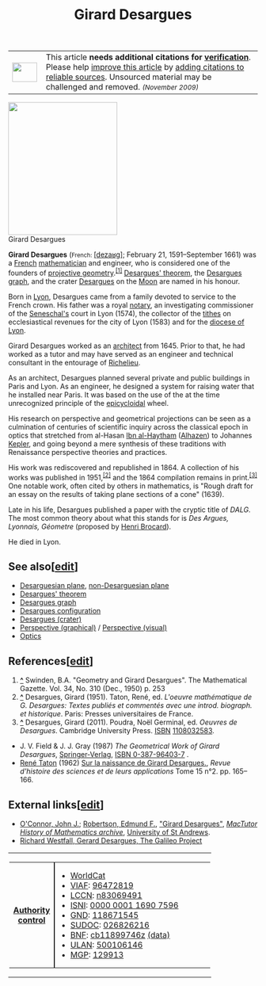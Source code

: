 ﻿---
lastrevid: 596227952
pageid: 358484
canonicalurl: http://en.wikipedia.org/wiki/Girard_Desargues
title: Girard Desargues
editurl: http://en.wikipedia.org/w/index.php?title=Girard_Desargues&action=edit
length: 4172
contentmodel: wikitext
pagelanguage: en
touched: 2015-02-14T13:05:20Z
ns: 0
fullurl: http://en.wikipedia.org/wiki/Girard_Desargues
---

<table class="metadata plainlinks ambox ambox-content ambox-Refimprove" role="presentation"><tr><td class="mbox-image"><div style="width:52px"><a href="/wiki/File:Question_book-new.svg" class="image"><img alt="" src="//upload.wikimedia.org/wikipedia/en/thumb/9/99/Question_book-new.svg/50px-Question_book-new.svg.png" width="50" height="39" srcset="//upload.wikimedia.org/wikipedia/en/thumb/9/99/Question_book-new.svg/75px-Question_book-new.svg.png 1.5x, //upload.wikimedia.org/wikipedia/en/thumb/9/99/Question_book-new.svg/100px-Question_book-new.svg.png 2x" data-file-width="262" data-file-height="204" /></a></div></td><td class="mbox-text"><span class="mbox-text-span">This article <b>needs additional citations for <a href="/wiki/Wikipedia:Verifiability" title="Wikipedia:Verifiability">verification</a></b>.<span class="hide-when-compact"> Please help <a class="external text" href="//en.wikipedia.org/w/index.php?title=Girard_Desargues&amp;action=edit">improve this article</a> by <a href="/wiki/Help:Introduction_to_referencing/1" title="Help:Introduction to referencing/1">adding citations to reliable sources</a>. Unsourced material may be challenged and removed.</span>  <small><i>(November 2009)</i></small><span class="hide-when-compact"></span></span></td></tr></table><div class="thumb tright"><div class="thumbinner" style="width:222px;"><a href="/wiki/File:G%C3%A9rard_Desargues.jpeg" class="image"><img alt="" src="//upload.wikimedia.org/wikipedia/commons/thumb/a/af/G%C3%A9rard_Desargues.jpeg/220px-G%C3%A9rard_Desargues.jpeg" width="220" height="268" class="thumbimage" srcset="//upload.wikimedia.org/wikipedia/commons/a/af/G%C3%A9rard_Desargues.jpeg 1.5x, //upload.wikimedia.org/wikipedia/commons/a/af/G%C3%A9rard_Desargues.jpeg 2x" data-file-width="268" data-file-height="326" /></a>  <div class="thumbcaption"><div class="magnify"><a href="/wiki/File:G%C3%A9rard_Desargues.jpeg" class="internal" title="Enlarge"></a></div>Girard Desargues</div></div></div>
<p><b>Girard Desargues</b> (<small>French:&#160;</small><span title="Representation in the International Phonetic Alphabet (IPA)" class="IPA"><a href="/wiki/Help:IPA_for_French" title="Help:IPA for French">[dezaʁɡ]</a></span>; February 21, 1591&#8211;September 1661) was a <a href="/wiki/France" title="France">French</a> <a href="/wiki/Mathematician" title="Mathematician">mathematician</a> and engineer, who is considered one of the founders of <a href="/wiki/Projective_geometry" title="Projective geometry">projective geometry</a>.<sup id="cite_ref-1" class="reference"><a href="#cite_note-1"><span>[</span>1<span>]</span></a></sup> <a href="/wiki/Desargues%27_theorem" title="Desargues&#39; theorem">Desargues' theorem</a>, the <a href="/wiki/Desargues_graph" title="Desargues graph">Desargues graph</a>, and the crater <a href="/wiki/Desargues_(crater)" title="Desargues (crater)">Desargues</a> on the <a href="/wiki/Moon" title="Moon">Moon</a> are named in his honour.
</p><p>Born in <a href="/wiki/Lyon" title="Lyon">Lyon</a>, Desargues came from a family devoted to service to the French crown. His father was a royal <a href="/wiki/Civil_law_notary" title="Civil law notary">notary</a>, an investigating commissioner of the <a href="/wiki/Seneschal" title="Seneschal">Seneschal's</a> court in Lyon (1574), the collector of the <a href="/wiki/Tithe" title="Tithe">tithes</a> on ecclesiastical revenues for the city of Lyon (1583) and for the <a href="/wiki/Diocese_of_Lyon" title="Diocese of Lyon" class="mw-redirect">diocese of Lyon</a>.
</p><p>Girard Desargues worked as an <a href="/wiki/Architecture" title="Architecture">architect</a> from 1645. Prior to that, he had worked as a tutor and may have served as an engineer and technical consultant in the entourage of <a href="/wiki/Cardinal_Richelieu" title="Cardinal Richelieu">Richelieu</a>.
</p><p>As an architect, Desargues planned several private and public buildings in Paris and Lyon. As an engineer, he designed a system for raising water that he installed near Paris. It was based on the use of the at the time unrecognized principle of the <a href="/wiki/Epicycloid" title="Epicycloid">epicycloidal</a> wheel.
</p><p>His research on perspective and geometrical projections can be seen as a culmination of centuries of scientific inquiry across the classical epoch in optics that stretched from al-Hasan <a href="/wiki/Ibn_al-Haytham" title="Ibn al-Haytham" class="mw-redirect">Ibn al-Haytham</a> (<a href="/wiki/Alhazen" title="Alhazen">Alhazen</a>) to Johannes <a href="/wiki/Kepler" title="Kepler" class="mw-redirect">Kepler</a>, and going beyond a mere synthesis of these traditions with Renaissance perspective theories and practices. 
</p><p>His work was rediscovered and republished in 1864. A collection of his works was published in 1951,<sup id="cite_ref-2" class="reference"><a href="#cite_note-2"><span>[</span>2<span>]</span></a></sup> and the 1864 compilation remains in print.<sup id="cite_ref-3" class="reference"><a href="#cite_note-3"><span>[</span>3<span>]</span></a></sup> One notable work, often cited by others in mathematics, is "Rough draft for an essay on the results of taking plane sections of a cone" (1639). 
</p><p>Late in his life, Desargues published a paper with the cryptic title of <i>DALG</i>. The most common theory about what this stands for is <i>Des Argues, Lyonnais, Géometre</i> (proposed by <a href="/wiki/Henri_Brocard" title="Henri Brocard">Henri Brocard</a>).
</p><p>He died in Lyon.
</p>
<h2><span class="mw-headline" id="See_also">See also</span><span class="mw-editsection"><span class="mw-editsection-bracket">[</span><a href="/w/index.php?title=Girard_Desargues&amp;action=edit&amp;section=1" title="Edit section: See also">edit</a><span class="mw-editsection-bracket">]</span></span></h2>
<ul><li><a href="/wiki/Desarguesian_plane" title="Desarguesian plane" class="mw-redirect">Desarguesian plane</a>, <a href="/wiki/Non-Desarguesian_plane" title="Non-Desarguesian plane">non-Desarguesian plane</a></li>
<li><a href="/wiki/Desargues%27_theorem" title="Desargues&#39; theorem">Desargues' theorem</a></li>
<li><a href="/wiki/Desargues_graph" title="Desargues graph">Desargues graph</a></li>
<li><a href="/wiki/Desargues_configuration" title="Desargues configuration">Desargues configuration</a></li>
<li><a href="/wiki/Desargues_(crater)" title="Desargues (crater)">Desargues (crater)</a></li>
<li> <a href="/wiki/Perspective_(graphical)" title="Perspective (graphical)">Perspective (graphical)</a> / <a href="/wiki/Perspective_(visual)" title="Perspective (visual)">Perspective (visual)</a></li>
<li><a href="/wiki/Optics" title="Optics">Optics</a></li></ul>
<h2><span class="mw-headline" id="References">References</span><span class="mw-editsection"><span class="mw-editsection-bracket">[</span><a href="/w/index.php?title=Girard_Desargues&amp;action=edit&amp;section=2" title="Edit section: References">edit</a><span class="mw-editsection-bracket">]</span></span></h2>
<div class="reflist" style="list-style-type: decimal;">
<ol class="references">
<li id="cite_note-1"><span class="mw-cite-backlink"><b><a href="#cite_ref-1">^</a></b></span> <span class="reference-text">Swinden, B.A. "Geometry and Girard Desargues". The Mathematical Gazette. Vol. 34, No. 310 (Dec., 1950) p. 253</span>
</li>
<li id="cite_note-2"><span class="mw-cite-backlink"><b><a href="#cite_ref-2">^</a></b></span> <span class="reference-text"><span class="citation book">Desargues, Girard (1951).  Taton, René, ed. <i>L'oeuvre mathématique de G. Desargues: Textes publiés et commentés avec une introd. biograph. et historique</i>. Paris: Presses universitaires de France.</span><span title="ctx_ver=Z39.88-2004&amp;rfr_id=info%3Asid%2Fen.wikipedia.org%3AGirard+Desargues&amp;rft.au=Desargues%2C+Girard&amp;rft.aufirst=Girard&amp;rft.aulast=Desargues&amp;rft.btitle=L%27oeuvre+math%C3%A9matique+de+G.+Desargues%3A+Textes+publi%C3%A9s+et+comment%C3%A9s+avec+une+introd.+biograph.+et+historique&amp;rft.date=1951&amp;rft.genre=book&amp;rft.place=Paris&amp;rft.pub=Presses+universitaires+de+France&amp;rft_val_fmt=info%3Aofi%2Ffmt%3Akev%3Amtx%3Abook" class="Z3988"><span style="display:none;">&#160;</span></span></span>
</li>
<li id="cite_note-3"><span class="mw-cite-backlink"><b><a href="#cite_ref-3">^</a></b></span> <span class="reference-text"><span class="citation book">Desargues, Girard (2011).  Poudra, Noël Germinal, ed. <i>Oeuvres de Desargues</i>. Cambridge University Press. <a href="/wiki/International_Standard_Book_Number" title="International Standard Book Number">ISBN</a>&#160;<a href="/wiki/Special:BookSources/1108032583" title="Special:BookSources/1108032583">1108032583</a>.</span><span title="ctx_ver=Z39.88-2004&amp;rfr_id=info%3Asid%2Fen.wikipedia.org%3AGirard+Desargues&amp;rft.au=Desargues%2C+Girard&amp;rft.aufirst=Girard&amp;rft.aulast=Desargues&amp;rft.btitle=Oeuvres+de+Desargues&amp;rft.date=2011&amp;rft.genre=book&amp;rft.isbn=1108032583&amp;rft.pub=Cambridge+University+Press&amp;rft_val_fmt=info%3Aofi%2Ffmt%3Akev%3Amtx%3Abook" class="Z3988"><span style="display:none;">&#160;</span></span></span>
</li>
</ol></div>
<ul><li> J. V. Field &amp; J. J. Gray (1987) <i>The Geometrical Work of Girard Desargues</i>, <a href="/wiki/Springer-Verlag" title="Springer-Verlag" class="mw-redirect">Springer-Verlag</a>, <a href="/wiki/Special:BookSources/0387964037" class="internal mw-magiclink-isbn">ISBN 0-387-96403-7</a> .</li>
<li> <a href="/wiki/Ren%C3%A9_Taton" title="René Taton">René Taton</a> (1962) <a rel="nofollow" class="external text" href="http://www.persee.fr/web/revues/home/prescript/article/rhs_0048-7996_1962_num_15_2_4423">Sur la naissance de Girard Desargues.</a>, <i>Revue d'histoire des sciences et de leurs applications</i> Tome 15 n°2. pp.&#160;165&#8211;166. </li></ul>
<h2><span class="mw-headline" id="External_links">External links</span><span class="mw-editsection"><span class="mw-editsection-bracket">[</span><a href="/w/index.php?title=Girard_Desargues&amp;action=edit&amp;section=3" title="Edit section: External links">edit</a><span class="mw-editsection-bracket">]</span></span></h2>
<ul><li> <span class="citation"><a href="/wiki/John_J._O%27Connor_(mathematician)" title="John J. O&#39;Connor (mathematician)" class="mw-redirect">O'Connor, John J.</a>; <a href="/wiki/Edmund_F._Robertson" title="Edmund F. Robertson">Robertson, Edmund F.</a>, <a rel="nofollow" class="external text" href="http://www-history.mcs.st-andrews.ac.uk/Biographies/Desargues.html">"Girard Desargues"</a>, <i><a href="/wiki/MacTutor_History_of_Mathematics_archive" title="MacTutor History of Mathematics archive">MacTutor History of Mathematics archive</a></i>, <a href="/wiki/University_of_St_Andrews" title="University of St Andrews">University of St Andrews</a></span><span title="ctx_ver=Z39.88-2004&amp;rfr_id=info%3Asid%2Fen.wikipedia.org%3AGirard+Desargues&amp;rft.atitle=Girard+Desargues&amp;rft.aufirst=John+J.&amp;rft.aulast=O%27Connor&amp;rft.au=O%27Connor%2C+John+J.&amp;rft.au=Robertson%2C+Edmund+F.&amp;rft.btitle=MacTutor+History+of+Mathematics+archive&amp;rft.genre=bookitem&amp;rft_id=http%3A%2F%2Fwww-history.mcs.st-andrews.ac.uk%2FBiographies%2FDesargues.html&amp;rft.pub=University+of+St+Andrews&amp;rft_val_fmt=info%3Aofi%2Ffmt%3Akev%3Amtx%3Abook" class="Z3988"><span style="display:none;">&#160;</span></span>.</li>
<li><a rel="nofollow" class="external text" href="http://galileo.rice.edu/Catalog/NewFiles/desargue.html">Richard Westfall, Gerard Desargues, The Galileo Project</a></li></ul>
<table class="navbox" style="border-spacing:0"><tr><td style="padding:2px"><table class="nowraplinks hlist navbox-inner" style="border-spacing:0;background:transparent;color:inherit"><tr><th scope="row" class="navbox-group"><a href="/wiki/Authority_control" title="Authority control">Authority control</a></th><td class="navbox-list navbox-odd" style="text-align:left;border-left-width:2px;border-left-style:solid;width:100%;padding:0px"><div style="padding:0em 0.25em">
<ul><li>  <a rel="nofollow" class="external text" href="//www.worldcat.org/identities/lccn-n83-069491">WorldCat</a></li>
<li> <a href="/wiki/Virtual_International_Authority_File" title="Virtual International Authority File">VIAF</a>: <span class="uid"><a rel="nofollow" class="external text" href="https://viaf.org/viaf/96472819">96472819</a></span></li>
<li> <a href="/wiki/Library_of_Congress_Control_Number" title="Library of Congress Control Number">LCCN</a>: <span class="uid"><a rel="nofollow" class="external text" href="http://id.loc.gov/authorities/names/n83069491">n83069491</a></span></li>
<li> <a href="/wiki/International_Standard_Name_Identifier" title="International Standard Name Identifier">ISNI</a>: <span class="uid"><a rel="nofollow" class="external text" href="http://isni-url.oclc.nl/isni/0000000116907596">0000 0001 1690 7596</a></span></li>
<li> <a href="/wiki/Integrated_Authority_File" title="Integrated Authority File">GND</a>: <span class="uid"><a rel="nofollow" class="external text" href="http://d-nb.info/gnd/118671545">118671545</a></span></li>
<li> <a href="/wiki/Syst%C3%A8me_universitaire_de_documentation" title="Système universitaire de documentation">SUDOC</a>: <span class="uid"><a rel="nofollow" class="external text" href="http://www.idref.fr/026826216">026826216</a></span></li>
<li> <a href="/wiki/Biblioth%C3%A8que_nationale_de_France" title="Bibliothèque nationale de France">BNF</a>: <span class="uid"><a rel="nofollow" class="external text" href="http://catalogue.bnf.fr/ark:/12148/cb11899746z">cb11899746z</a> <a rel="nofollow" class="external text" href="http://data.bnf.fr/ark:/12148/cb11899746z">(data)</a></span></li>
<li> <a href="/wiki/Union_List_of_Artist_Names" title="Union List of Artist Names">ULAN</a>: <span class="uid"><a rel="nofollow" class="external text" href="//www.getty.edu/vow/ULANFullDisplay?find=&amp;role=&amp;nation=&amp;subjectid=500106146">500106146</a></span></li>
<li> <a href="/wiki/Mathematics_Genealogy_Project" title="Mathematics Genealogy Project">MGP</a>: <span class="uid"><a rel="nofollow" class="external text" href="http://www.genealogy.ams.org/id.php?id=129913">129913</a></span></li></ul>
</div></td></tr></table></td></tr></table>
<table id="persondata" class="persondata noprint" style="border:1px solid #aaa; display:none; speak:none;">
<tr>
<th colspan="2"> <a href="/wiki/Wikipedia:Persondata" title="Wikipedia:Persondata">Persondata</a>
</th></tr>
<tr>
<td class="persondata-label" style="color:#aaa;"> Name
</td>
<td> Desargues, Girard
</td></tr>
<tr>
<td class="persondata-label" style="color:#aaa;"> Alternative names
</td>
<td>
</td></tr>
<tr>
<td class="persondata-label" style="color:#aaa;"> Short description
</td>
<td> French mathematician and engineer
</td></tr>
<tr>
<td class="persondata-label" style="color:#aaa;"> Date of birth
</td>
<td> February 21, 1591
</td></tr>
<tr>
<td class="persondata-label" style="color:#aaa;"> Place of birth
</td>
<td>
</td></tr>
<tr>
<td class="persondata-label" style="color:#aaa;"> Date of death
</td>
<td> 1661
</td></tr>
<tr>
<td class="persondata-label" style="color:#aaa;"> Place of death
</td>
<td>
</td></tr></table>
